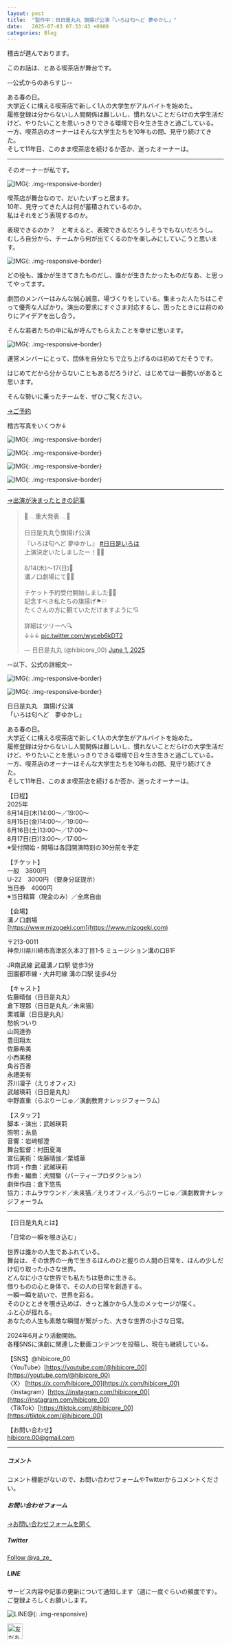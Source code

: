 ```yaml
---
layout: post
title:  "製作中：日日是丸丸 旗揚げ公演「いろは匂へど 夢ゆかし」"
date:   2025-07-03 07:33:43 +0900
categories: Blog
---
```



稽古が進んでおります。

このお話は、とある喫茶店が舞台です。

--公式からのあらすじ--  

ある春の日。  
大学近くに構える喫茶店で新しく1人の大学生がアルバイトを始めた。  
履修登録は分からないし人間関係は難しいし、慣れないことだらけの大学生活だけど、やりたいことを思いっきりできる環境で日々生き生きと過ごしている。  
一方、喫茶店のオーナーはそんな大学生たちを10年もの間、見守り続けてきた。  
そして11年目、このまま喫茶店を続けるか否か、迷ったオーナーは。

---

そのオーナーが私です。

![IMG]({{site.baseurl}}/img/2025/20250703_05.jpg){: .img-responsive-border}

喫茶店が舞台なので、だいたいずっと居ます。  
10年、見守ってきた人は何が蓄積されているのか。  
私はそれをどう表現するのか。

表現できるのか？　と考えると、表現できるだろうしそうでもないだろうし。  
むしろ自分から、チームから何が出てくるのかを楽しみにしていこうと思います。

![IMG]({{site.baseurl}}/img/2025/20250703_06.jpg){: .img-responsive-border}

どの役も、誰かが生きてきたものだし、誰かが生きたかったものだなあ、と思ってやってます。

劇団のメンバーはみんな誠心誠意、場づくりをしている。集まった人たちはこぞって優秀な人ばかり。演出の要求にすぐさま対応するし、困ったときには前のめりにアイデアを出し合う。

そんな若者たちの中に私が呼んでもらえたことを幸せに思います。

![IMG]({{site.baseurl}}/img/2025/20250703_03.jpg){: .img-responsive-border}

運営メンバーにとって、団体を自分たちで立ち上げるのは初めてだそうです。

はじめてだから分からないこともあるだろうけど、はじめては一番勢いがあると思います。

そんな勢いに乗ったチームを、ぜひご覧ください。

[→ご予約](https://ticket.corich.jp/apply/374777/006/)

稽古写真をいくつか↓

![IMG]({{site.baseurl}}/img/2025/20250703_01.jpg){: .img-responsive-border}

![IMG]({{site.baseurl}}/img/2025/20250703_02.jpg){: .img-responsive-border}

![IMG]({{site.baseurl}}/img/2025/20250703_04.jpg){: .img-responsive-border}

![IMG]({{site.baseurl}}/img/2025/20250703_07.jpg){: .img-responsive-border}

---

[→出演が決まったときの記事](https://naoshigenakanoyaze.github.io/blog/2025/06/04/Hibikore/)


<blockquote class="twitter-tweet"><p lang="ja" dir="ltr">🤍𓂃重大発表𓂃💚<br><br>日日是丸丸👌旗揚げ公演<br>『いろは匂へど 夢ゆかし』 <a href="https://twitter.com/hashtag/%E6%97%A5%E6%97%A5%E6%98%AF%E3%81%84%E3%82%8D%E3%81%AF?src=hash&amp;ref_src=twsrc%5Etfw">#日日是いろは</a><br>上演決定いたしましたー！🫧💭<br><br>8/14(木)〜17(日)🍉<br>溝ノ口劇場にて💃🕺<br><br>チケット予約受付開始しました🎫🫶<br>記念すべき私たちの旗揚げ⚑︎⚐︎<br>たくさんの方に観ていただけますように💘<br><br>詳細はツリーへ🔍<br>↓↓↓ <a href="https://t.co/wyceb6kDT2">pic.twitter.com/wyceb6kDT2</a></p>&mdash; 日日是丸丸 (@hibicore_00) <a href="https://twitter.com/hibicore_00/status/1929010307000680931?ref_src=twsrc%5Etfw">June 1, 2025</a></blockquote> <script async src="https://platform.twitter.com/widgets.js" charset="utf-8"></script>


--以下、公式の詳細文--

![IMG]({{site.baseurl}}/img/2025/20250604_01.png){: .img-responsive-border}

![IMG]({{site.baseurl}}/img/2025/20250604_02.png){: .img-responsive-border}


日日是丸丸　旗揚げ公演  
「いろは匂へど　夢ゆかし」

ある春の日。  
大学近くに構える喫茶店で新しく1人の大学生がアルバイトを始めた。  
履修登録は分からないし人間関係は難しいし、慣れないことだらけの大学生活だけど、やりたいことを思いっきりできる環境で日々生き生きと過ごしている。  
一方、喫茶店のオーナーはそんな大学生たちを10年もの間、見守り続けてきた。  
そして11年目、このまま喫茶店を続けるか否か、迷ったオーナーは。

【日程】  
2025年  
8月14日(木)14:00〜／19:00〜  
8月15日(金)14:00〜／19:00〜  
8月16日(土)13:00〜／17:00〜  
8月17日(日)13:00〜／17:00〜  
※受付開始・開場は各回開演時刻の30分前を予定  

【チケット】  
一般　3800円  
U-22　3000円 （要身分証提示）  
当日券　4000円  
※当日精算（現金のみ）／全席自由  

【会場】  
溝ノ口劇場  
[https://www.mizogeki.com](https://www.mizogeki.com)  

〒213-0011  
神奈川県川崎市高津区久本3丁目1-5 ミュージション溝の口B1F  
 
JR南武線 武蔵溝ノ口駅 徒歩3分  
田園都市線・大井町線 溝の口駅 徒歩4分  

【キャスト】  
佐藤晴伽（日日是丸丸）  
倉下理那（日日是丸丸／未来猫）  
栗城華（日日是丸丸）  
愁帆ついり  
山岡達弥  
豊田翔太  
佐藤希美  
小西美穂  
角谷百香  
永禮美有  
芥川凜子（えりオフィス）  
武越瑛莉（日日是丸丸）  
中野直重（らぶりーじゅ／演劇教育ナレッジフォーラム）

【スタッフ】  
脚本・演出：武越瑛莉  
照明：糸島  
音響：岩﨑郁澄  
舞台監督：村田夏海  
宣伝美術：佐藤晴伽／栗城華  
作詞・作曲：武越瑛莉  
作曲・編曲：犬間駿（パーティープロダクション）  
劇伴作曲：倉下悠馬  
協力：ホムラサウンド／未来猫／えりオフィス／らぶりーじゅ／演劇教育ナレッジフォーラム  

________________________________________________

【日日是丸丸とは】  
  
「日常の一瞬を覗き込む」  

世界は誰かの人生であふれている。  
舞台は、その世界の一角で生きるほんのひと握りの人間の日常を、ほんの少しだけ切り取った小さな世界。  
どんなに小さな世界でも私たちは懸命に生きる。  
借りものの心と身体で、その人の日常を創造する。  
一瞬一瞬を紡いで、世界を彩る。  
そのひとときを覗き込めば、きっと誰かから人生のメッセージが届く。  
ふと心が揺れる。  
あなたの人生も素敵な瞬間が繋がった、大きな世界の小さな日常。

2024年6月より活動開始。  
各種SNSに演劇に関連した動画コンテンツを投稿し、現在も継続している。  

【SNS】@hibicore_00  
〈YouTube〉[https://youtube.com/@hibicore_00](https://youtube.com/@hibicore_00)  
〈X〉  [https://x.com/hibicore_00](https://x.com/hibicore_00)   
〈Instagram〉[https://instagram.com/hibicore_00](https://instagram.com/hibicore_00)  
〈TikTok〉[https://tiktok.com/@hibicore_00](https://tiktok.com/@hibicore_00)  

【お問い合わせ】  
hibicore.00@gmail.com   



---
##### コメント
コメント機能がないので、お問い合わせフォームやTwitterからコメントください。

##### お問い合わせフォーム
[→お問い合わせフォームを開く]({{site.baseurl}}/docs/contact/)

##### Twitter

<a href="https://twitter.com/ya_ze_?ref_src=twsrc%5Etfw" class="twitter-follow-button" data-show-count="false">Follow @ya_ze_</a><script async src="https://platform.twitter.com/widgets.js" charset="utf-8"></script>


##### LINE

サービス内容や記事の更新について通知します（週に一度ぐらいの頻度です）。
ご登録よろしくお願いします。

![LINE@]({{site.baseurl}}/img/lineat.png){: .img-responsive}

<a href="https://line.me/R/ti/p/%40tqt3140x"><img height="36" border="0" alt="友だち追加" src="https://scdn.line-apps.com/n/line_add_friends/btn/ja.png"></a>

